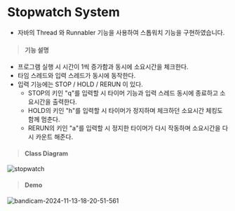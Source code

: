 # Stopwatch System
- 자바의 Thread 와 Runnabler 기능을 사용하여 스톱워치 기능을 구현하였습니다.

> #### 기능 설명
- 프로그램 실행 시 시간이 1씩 증가함과 동시에 소요시간을 체크한다.
- 타임 스레드와 입력 스레드가 동시에 동작한다.
- 입력 기능에는 STOP / HOLD / RERUN 이 있다.
  * STOP의 키인 "q"를 입력할 시 타이머 기능과 입력 스레드 동시에 종료하고 소요시간을 출력한다.
  * HOLD의 키인 "h"를 입력할 시 타이머가 정지하며 체크하던 소요시간 체킹도 함께 멈춘다.
  * RERUN의 키인 "a"를 입력할 시 정지한 타이머가 다시 작동하며 소요시간을 다시 카운트 해준다.

> #### Class Diagram
![stopwatch](https://github.com/user-attachments/assets/de1d1426-6702-4287-9111-a668a53c48dc)

> #### Demo
![bandicam-2024-11-13-18-20-51-561](https://github.com/user-attachments/assets/3530aae7-72c9-41db-8253-fddcd6507250)
